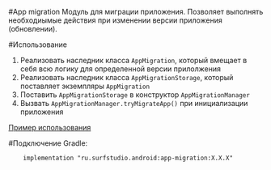 #App migration
Модуль для миграции приложения. Позволяет выполнять необходиымые действия при изменении версии приложения (обновлении).

#Использование
1. Реализовать наследник класса `AppMigration`, который вмещает в себя всю логику для определенной версии прилолжения
2. Реализовать наследник класса `AppMigrationStorage`, который поставляет экземпляры `AppMigration`
3. Поставить `AppMigrationStorage` в конструктор `AppMigrationManager`
4. Вызвать `AppMigrationManager.tryMigrateApp()` при инициализации приложения 

[Пример использования](../app-migration-sample)

#Подключение
Gradle:
```
    implementation "ru.surfstudio.android:app-migration:X.X.X"
```